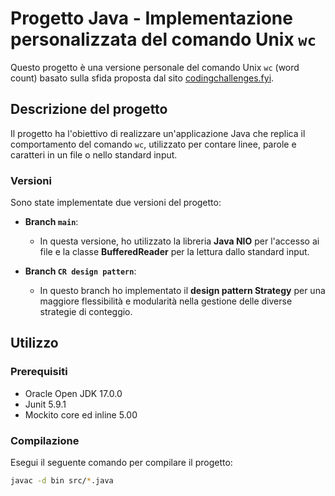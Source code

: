 # Progetto Java - Implementazione personalizzata del comando Unix `wc`

Questo progetto è una versione personale del comando Unix `wc` (word count) basato sulla sfida proposta dal sito [codingchallenges.fyi](https://codingchallenges.fyi/challenges/challenge-wc).

## Descrizione del progetto

Il progetto ha l'obiettivo di realizzare un'applicazione Java che replica il comportamento del comando `wc`, utilizzato per contare linee, parole e caratteri in un file o nello standard input.

### Versioni

Sono state implementate due versioni del progetto:

- **Branch `main`**:
  - In questa versione, ho utilizzato la libreria **Java NIO** per l'accesso ai file e la classe **BufferedReader** per la lettura dallo standard input.
  
- **Branch `CR design pattern`**:
  - In questo branch ho implementato il **design pattern Strategy** per una maggiore flessibilità e modularità nella gestione delle diverse strategie di conteggio.

## Utilizzo

### Prerequisiti

- Oracle Open JDK 17.0.0
- Junit 5.9.1
- Mockito core ed inline 5.00

### Compilazione

Esegui il seguente comando per compilare il progetto:

```bash
javac -d bin src/*.java
